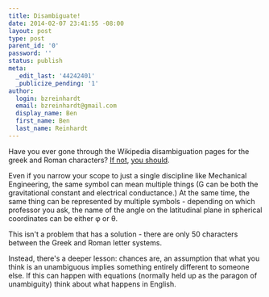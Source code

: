 ```yaml
---
title: Disambiguate!
date: 2014-02-07 23:41:55 -08:00
layout: post
type: post
parent_id: '0'
password: ''
status: publish
meta:
  _edit_last: '44242401'
  _publicize_pending: '1'
author:
  login: bzreinhardt
  email: bzreinhardt@gmail.com
  display_name: Ben
  first_name: Ben
  last_name: Reinhardt
---
```


<p>Have you ever gone through the Wikipedia disambiguation pages for the greek and Roman characters? <a href="http://en.wikipedia.org/wiki/Tau_(disambiguation)" target="_blank">If </a><a href="http://en.wikipedia.org/wiki/Alpha_(disambiguation)" target="_blank">not</a>, <a href="http://en.wikipedia.org/wiki/G_(disambiguation)" target="_blank">you</a><a href="http://en.wikipedia.org/wiki/Q_(disambiguation)" target="_blank"> should</a>.</p>
<p>Even if you narrow your scope to just a single discipline like Mechanical Engineering, the same symbol can mean multiple things (G can be both the gravitational constant and electrical conductance.) At the same time, the same thing can be represented by multiple symbols - depending on which professor you ask, the name of the angle on the latitudinal plane in spherical coordinates can be either φ or θ.</p>
<p>This isn't a problem that has a solution - there are only 50 characters between the Greek and Roman letter systems.</p>
<p>Instead, there's a deeper lesson: chances are, an assumption that what you think is an unambiguous implies something entirely different to someone else. If this can happen with equations (normally held up as the paragon of unambiguity) think about what happens in English.</p>
